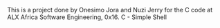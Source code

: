 This is a project done by Onesimo Jora and Nuzi Jerry for the C code at ALX Africa Software Engineering, 0x16. C - Simple Shell
